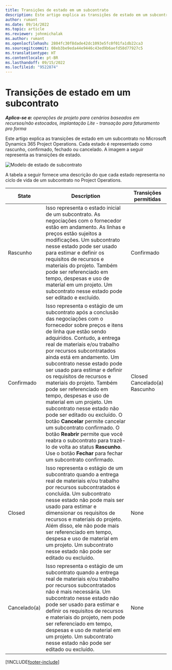 ```yaml
---
title: Transições de estado em um subcontrato
description: Este artigo explica as transições de estado em um subcontrato no Microsoft Dynamics 365 Project Operations conforme o subcontrato é criado, executado e fechado.
author: rumant
ms.date: 09/14/2022
ms.topic: article
ms.reviewer: johnmichalak
ms.author: rumant
ms.openlocfilehash: 2804fc30f8dade42dc1093e5fc0f01fa1db22ca3
ms.sourcegitcommit: 08eb3be9eda44e9446c43ed9b6aefd58d77927c5
ms.translationtype: HT
ms.contentlocale: pt-BR
ms.lasthandoff: 09/15/2022
ms.locfileid: "9522874"
---
```

# <a name="state-transitions-on-a-subcontract"></a>Transições de estado em um subcontrato 

_**Aplica-se a:** operações de projeto para cenários baseados em recursos/não estocados, implantação Lite - transação para faturamento pro forma_

Este artigo explica as transições de estado em um subcontrato no Microsoft Dynamics 365 Project Operations. Cada estado é representado como rascunho, confirmado, fechado ou cancelado. A imagem a seguir representa as transições de estado.

![Modelo de estado de subcontrato](../media/SubconStates.png)  

A tabela a seguir fornece uma descrição do que cada estado representa no ciclo de vida de um subcontrato no Project Operations.

| State | Description | Transições permitidas |
| --- | --- | --- |
| Rascunho | Isso representa o estado inicial de um subcontrato. As negociações com o fornecedor estão em andamento. As linhas e preços estão sujeitos a modificações. Um subcontrato nesse estado pode ser usado para estimar e definir os requisitos de recursos e materiais do projeto. Também pode ser referenciado em tempo, despesas e uso de material em um projeto. Um subcontrato nesse estado pode ser editado e excluído. | Confirmado |
| Confirmado | Isso representa o estágio de um subcontrato após a conclusão das negociações com o fornecedor sobre preços e itens de linha que estão sendo adquiridos. Contudo, a entrega real de materiais e/ou trabalho por recursos subcontratados ainda está em andamento. Um subcontrato nesse estado pode ser usado para estimar e definir os requisitos de recursos e materiais do projeto. Também pode ser referenciado em tempo, despesas e uso de material em um projeto. Um subcontrato nesse estado não pode ser editado ou excluído. O botão **Cancelar** permite cancelar um subcontrato confirmado. O botão **Reabrir** permite que você reabra o subcontrato para trazê-lo de volta ao status **Rascunho**. Use o botão **Fechar** para fechar um subcontrato confirmado. | Closed <br> Cancelado(a) <br> Rascunho |
| Closed | Isso representa o estágio de um subcontrato quando a entrega real de materiais e/ou trabalho por recursos subcontratados é concluída. Um subcontrato nesse estado não pode mais ser usado para estimar e dimensionar os requisitos de recursos e materiais do projeto. Além disso, ele não pode mais ser referenciado em tempo, despesa e uso de material em um projeto. Um subcontrato nesse estado não pode ser editado ou excluído. | None |
| Cancelado(a) | Isso representa o estágio de um subcontrato quando a entrega real de materiais e/ou trabalho por recursos subcontratados não é mais necessária. Um subcontrato nesse estado não pode ser usado para estimar e definir os requisitos de recursos e materiais do projeto, nem pode ser referenciado em tempo, despesas e uso de material em um projeto. Um subcontrato nesse estado não pode ser editado ou excluído. | None |


[!INCLUDE[footer-include](../../includes/footer-banner.md)]
